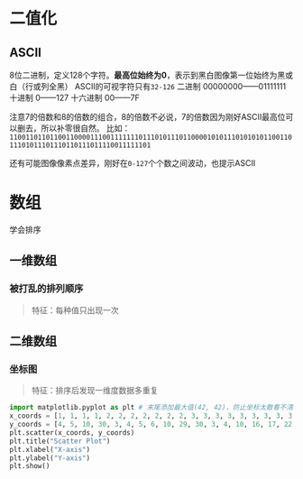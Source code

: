 # 二值化

## ASCII
8位二进制，定义128个字符。**最高位始终为0**，表示到黑白图像第一位始终为黑或白（行或列全黑）
ASCII的可视字符只有`32-126`
二进制 00000000——01111111 
十进制 0——127
十六进制 00——7F

注意7的倍数和8的倍数的组合，8的倍数不必说，7的倍数因为刚好ASCII最高位可以删去，所以补零很自然。
比如：`110011011011001100001110011111110111010111011000010101110101010110011011101011101110110111011110011111101`

还有可能图像像素点差异，刚好在`0-127`个个数之间波动，也提示ASCII

# 数组

学会排序

## 一维数组

### 被打乱的排列顺序

> 特征：每种值只出现一次

## 二维数组

### 坐标图

> 特征：排序后发现一维度数据多重复

```python
import matplotlib.pyplot as plt # 末尾添加最大值(42, 42)，防止坐标太散看不清。
x_coords = [1, 1, 1, 1, 2, 2, 2, 2, 2, 2, 2, 3, 3, 3, 3, 3, 3, 3, 3, 3, 3, 3, 4, 4, 4, 4, 4, 4, 4, 4, 4, 4, 4, 4, 4, 4, 5, 5, 5, 5, 5, 5, 5, 5, 5, 5, 5, 5, 6, 6, 6, 6, 6, 6, 6, 6, 6, 6, 6, 7, 7, 7, 7, 7, 7, 7, 7, 7, 7, 7, 7, 7, 7, 7, 8, 8, 8, 8, 8, 8, 8, 8, 8, 8, 8, 8, 8, 9, 9, 9, 9, 9, 9, 10, 10, 42]
y_coords = [4, 5, 10, 30, 3, 4, 5, 6, 10, 29, 30, 3, 4, 10, 16, 17, 22, 23, 24, 25, 29, 30, 2, 3, 4, 5, 10, 15, 16, 18, 21, 22, 24, 25, 29, 30, 3, 4, 10, 15, 17, 18, 19, 20, 22, 25, 28, 29, 3, 4, 10, 15, 16, 18, 19, 21, 22, 25, 29, 3, 4, 10, 11, 12, 13, 15, 18, 19, 22, 23, 24, 25, 29, 30, 3, 4, 11, 12, 15, 16, 17, 18, 19, 20, 25, 29, 30, 21, 22, 24, 25, 30, 31, 23, 24, 42]
plt.scatter(x_coords, y_coords)
plt.title("Scatter Plot")
plt.xlabel("X-axis")
plt.ylabel("Y-axis")
plt.show()
```


